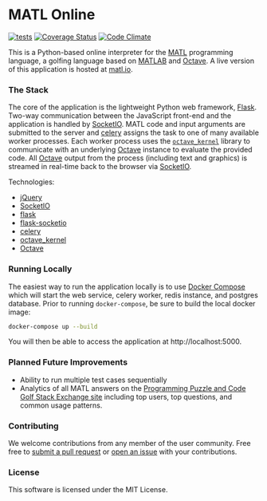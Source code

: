 # MATL Online

[![tests](https://github.com/suever/MATL-Online/actions/workflows/tests.yml/badge.svg)](https://github.com/suever/MATL-Online/actions/workflows/tests.yml)
[![Coverage Status](https://coveralls.io/repos/github/suever/MATL-Online/badge.svg?branch=main)](https://coveralls.io/github/suever/MATL-Online?branch=main)
[![Code Climate](https://codeclimate.com/github/suever/MATL-Online/badges/gpa.svg)](https://codeclimate.com/github/suever/MATL-Online)

This is a Python-based online interpreter for the [MATL][matl] programming
language, a golfing language based on [MATLAB][matlab] and [Octave][octave]. A
live version of this application is hosted at
[matl.io][matl.io].

### The Stack

The core of the application is the lightweight Python web framework,
[Flask][flask]. Two-way communication between the JavaScript front-end and the
application is handled by [SocketIO][socketio]. MATL code and input arguments
are submitted to the server and [celery][celery] assigns the task to one of many
available worker processes. Each worker process uses the
[`octave_kernel`][octave_kernel] library to communicate with an underlying
[Octave][octave] instance to evaluate the provided code. All [Octave][octave]
output from the process (including text and graphics) is streamed in real-time
back to the browser via [SocketIO][socketio]. 

Technologies: 
* [jQuery][jquery]
* [SocketIO][socketio]
* [flask][flask]
* [flask-socketio][flask-socketio]
* [celery][celery]
* [octave_kernel][octave_kernel]
* [Octave][octave]

### Running Locally

The easiest way to run the application locally is to use [Docker
Compose][docker-compose] which will start the web service, celery worker, redis
instance, and postgres database. Prior to running `docker-compose`, be sure to
build the local docker image:

```bash
docker-compose up --build
```

You will then be able to access the application at http://localhost:5000.


### Planned Future Improvements

- Ability to run multiple test cases sequentially
- Analytics of all MATL answers on the [Programming Puzzle and
  Code Golf Stack Exchange site][ppcg] including top users, top questions, and
  common usage patterns.

### Contributing

We welcome contributions from any member of the user community. Free free to
[submit a pull request][pullrequest] or [open an issue][issues] with your
contributions.

### License

This software is licensed under the MIT License.

[celery]: http://www.celeryproject.org/
[docker]: https://www.docker.com/
[docker-compose]: https://docs.docker.com/compose/
[flask-socketio]: https://flask-socketio.readthedocs.io/en/latest/
[flask]: https://flask.pocoo.org
[issues]: https://github.com/suever/MATL-Online/issues/new
[jquery]: https://jquery.com
[matl.io]: https://matl.io
[matl]: https://github.com/lmendo/MATL
[matlab]: https://www.mathworks.com/products/matlab/
[octave]: https://www.gnu.org/software/octave/
[octave_kernel]: https://github.com/Calysto/octave_kernel
[ppcg]: https://codegolf.stackexchange.com
[pullrequest]: https://github.com/suever/MATL-Online/pulls
[socketio]: http://socket.io/
